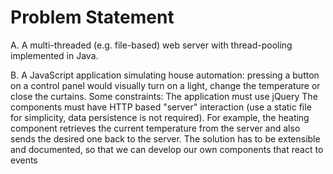  # Problem Statement
 A. A multi-threaded (e.g. file-based) web server with thread-pooling implemented in Java. 

 B. A JavaScript application simulating house automation: pressing a button on a control panel would visually turn on a light, change the temperature or close the curtains. 
    Some constraints:
    The application must use jQuery 
    The components must have HTTP based "server" interaction (use a static file for simplicity, data persistence is not required). For example, the heating component retrieves the current temperature from the server and also sends the desired one back to the server. 
    The solution has to be extensible and documented, so that we can develop our own components that react to events  
